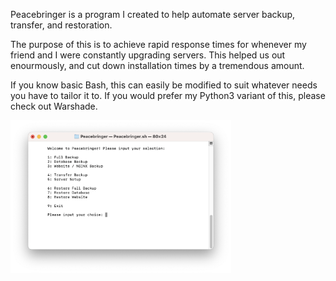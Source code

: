 Peacebringer is a program I created to help automate server backup, transfer, and restoration.

The purpose of this is to achieve rapid response times for whenever my friend and I were constantly upgrading servers. This helped us out enourmously, and cut down installation times by a tremendous amount.

If you know basic Bash, this can easily be modified to suit whatever needs you have to tailor it to. If you would prefer my Python3 variant of this, please check out Warshade.

<img
  src="Images/Example.png"
  alt="Example"
  title="Peacebringer in action"
  style="display: inline-block; margin: 0 auto"
  width="70%"
  height="70%">
